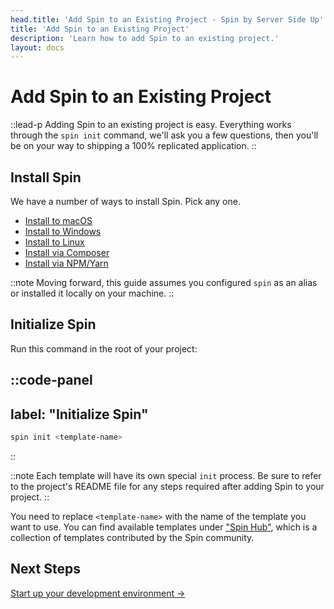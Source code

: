 ```yaml
---
head.title: 'Add Spin to an Existing Project - Spin by Server Side Up'
title: 'Add Spin to an Existing Project'
description: 'Learn how to add Spin to an existing project.'
layout: docs
---
```


# Add Spin to an Existing Project
::lead-p
Adding Spin to an existing project is easy. Everything works through the `spin init` command, we'll ask you a few questions, then you'll be on your way to shipping a 100% replicated application.
::

## Install Spin
We have a number of ways to install Spin. Pick any one.

- [Install to macOS](/docs/installation/install-macos/)
- [Install to Windows](/docs/installation/install-windows)
- [Install to Linux](/docs/installation/install-linux)
- [Install via Composer](/docs/installation/install-composer)
- [Install via NPM/Yarn](/docs/installation/install-npm-yarn)

::note
Moving forward, this guide assumes you configured `spin` as an alias or installed it locally on your machine.
::

## Initialize Spin
Run this command in the root of your project:

::code-panel
---
label: "Initialize Spin"
---
```bash
spin init <template-name>
```
::

::note
Each template will have its own special `init` process. Be sure to refer to the project's README file for any steps required after adding Spin to your project.
::

You need to replace `<template-name>` with the name of the template you want to use. You can find available templates under ["Spin Hub"](/hub), which is a collection of templates contributed by the Spin community.

## Next Steps
[Start up your development environment →](/docs/development-environment/starting-up-your-development-environment)